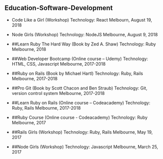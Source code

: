 Education-Software-Development
------------------------------
*	Code Like a Girl (Workshop)
	Technology: React
	Melbourn, August 19, 2018

*	Node Girls (Workshop)
	Technology: NodeJS
	Melbourne, August 9, 2018

*	##Learn Ruby The Hard Way (Book by Zed A. Shaw)
	Technology: Ruby
	Melbourne, 2018

*	##Web Developer Bootcamp (Online course – Udemy) 
	Technology: HTML, CSS, Javascript
	Melbourne, 2017-2018

*	##Ruby on Rails (Book by Michael Hartl)
	Technology: Ruby, Rails
	Melbourne, 2017-2018

*	##Pro Git (Book by Scott Chacon and Ben Straub)
	Technology: Git, version control system
	Melbourne, 2017-2018

*	##Learn Ruby on Rails (Online course – Codeacademy)
	Technology: Ruby, Rails
	Melbourne, 2017-2018

*	##Ruby Course (Online course - Codeacademy)
	Technology: Ruby
	Melbourne, 2017

*	##Rails Girls (Workshop)
	Technology: Ruby, Rails
	Melbourne, May 19, 2017

*	##Node Girls (Workshop)
	Technology: Javascript
	Melbourne, March 25, 2017